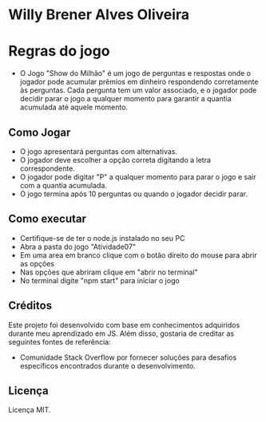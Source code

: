 # Willy Brener Alves Oliveira

# Regras do jogo
- O Jogo "Show do Milhão" é um jogo de perguntas e respostas onde o jogador pode acumular prêmios em dinheiro respondendo corretamente às perguntas. Cada pergunta tem um valor associado, e o jogador pode decidir parar o jogo a qualquer momento para garantir a quantia acumulada até aquele momento.

## Como Jogar
- O jogo apresentará perguntas com alternativas.
- O jogador deve escolher a opção correta digitando a letra correspondente.
- O jogador pode digitar "P" a qualquer momento para parar o jogo e sair com a quantia acumulada.
- O jogo termina após 10 perguntas ou quando o jogador decidir parar.

## Como executar
- Certifique-se de ter o node.js instalado no seu PC
- Abra a pasta do jogo "Atividade07"
- Em uma area em branco clique com o botão direito do mouse para abrir as opções
- Nas opções que abriram clique em "abrir no terminal"
- No terminal digite "npm start" para iniciar o jogo

## Créditos

Este projeto foi desenvolvido com base em conhecimentos adquiridos durante meu aprendizado em JS. Além disso, gostaria de creditar as seguintes fontes de referência:

- Comunidade Stack Overflow por fornecer soluções para desafios específicos encontrados durante o desenvolvimento.

## Licença

Licença MIT.

